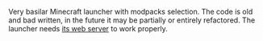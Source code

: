 Very basilar Minecraft launcher with modpacks selection.
The code is old and bad written, in the future it may be partially or entirely refactored.
The launcher needs [its web server](https://github.com/Filocava99/CustomMinecraftLauncherWebServer) to work properly.
